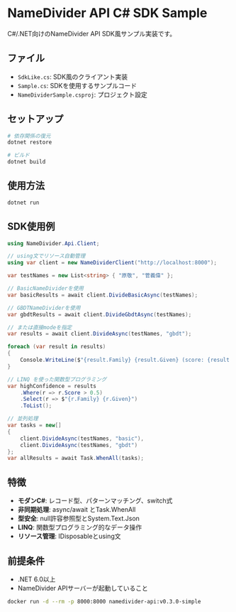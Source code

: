 # NameDivider API C# SDK Sample

C#/.NET向けのNameDivider API SDK風サンプル実装です。

## ファイル

- `SdkLike.cs`: SDK風のクライアント実装
- `Sample.cs`: SDKを使用するサンプルコード
- `NameDividerSample.csproj`: プロジェクト設定

## セットアップ

```bash
# 依存関係の復元
dotnet restore

# ビルド
dotnet build
```

## 使用方法

```bash
dotnet run
```

## SDK使用例

```csharp
using NameDivider.Api.Client;

// using文でリソース自動管理
using var client = new NameDividerClient("http://localhost:8000");

var testNames = new List<string> { "原敬", "菅義偉" };

// BasicNameDividerを使用
var basicResults = await client.DivideBasicAsync(testNames);

// GBDTNameDividerを使用
var gbdtResults = await client.DivideGbdtAsync(testNames);

// または直接modeを指定
var results = await client.DivideAsync(testNames, "gbdt");

foreach (var result in results)
{
    Console.WriteLine($"{result.Family} {result.Given} (score: {result.Score:F4})");
}

// LINQ を使った関数型プログラミング
var highConfidence = results
    .Where(r => r.Score > 0.5)
    .Select(r => $"{r.Family} {r.Given}")
    .ToList();

// 並列処理
var tasks = new[]
{
    client.DivideAsync(testNames, "basic"),
    client.DivideAsync(testNames, "gbdt")
};
var allResults = await Task.WhenAll(tasks);
```

## 特徴

- **モダンC#**: レコード型、パターンマッチング、switch式
- **非同期処理**: async/await とTask.WhenAll
- **型安全**: null許容参照型とSystem.Text.Json
- **LINQ**: 関数型プログラミング的なデータ操作
- **リソース管理**: IDisposableとusing文

## 前提条件

- .NET 6.0以上
- NameDivider APIサーバーが起動していること

```bash
docker run -d --rm -p 8000:8000 namedivider-api:v0.3.0-simple
```